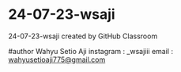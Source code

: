 # 24-07-23-wsaji
24-07-23-wsaji created by GitHub Classroom

#author
Wahyu Setio Aji
instagram : _wsajiii
email : wahyusetioaji775@gmail.com
